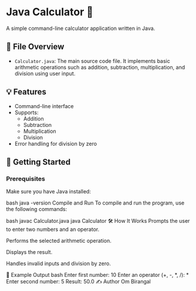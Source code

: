 # Java Calculator 🧮

A simple command-line calculator application written in Java.

## 📂 File Overview

- `Calculator.java`: The main source code file. It implements basic arithmetic operations such as addition, subtraction, multiplication, and division using user input.

## 💡 Features

- Command-line interface
- Supports:
  - Addition
  - Subtraction
  - Multiplication
  - Division
- Error handling for division by zero

## 🚀 Getting Started

### Prerequisites

Make sure you have Java installed:

bash
java -version
Compile and Run
To compile and run the program, use the following commands:

bash
javac Calculator.java
java Calculator
🛠️ How It Works
Prompts the user to enter two numbers and an operator.

Performs the selected arithmetic operation.

Displays the result.

Handles invalid inputs and division by zero.

📸 Example Output
bash
Enter first number: 10
Enter an operator (+, -, *, /): *
Enter second number: 5
Result: 50.0
✍️ Author
Om Birangal
